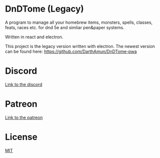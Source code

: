 # DnDTome (Legacy)
A program to manage all your homebrew items, monsters, spells, classes, feats, races etc.
for dnd 5e and simliar pen&paper systems.

Written in react and electron. 

This project is the legacy version written with electron. 
The newest version can be found here: https://github.com/DarthAmun/DnDTome-pwa

# Discord
[Link to the discord](https://discord.gg/2KB3tzG)

# Patreon
[Link to the patreon](https://www.patreon.com/darthamun)

# License
[MIT](https://github.com/DarthAmun/dndtome/blob/master/LICENSE)
